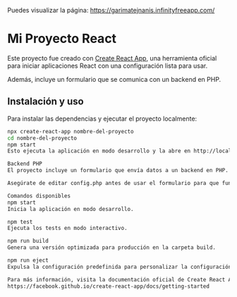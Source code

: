 Puedes visualizar la página: https://garimatejnanis.infinityfreeapp.com/

# Mi Proyecto React

Este proyecto fue creado con [Create React App](https://github.com/facebook/create-react-app), una herramienta oficial para iniciar aplicaciones React con una configuración lista para usar.

Además, incluye un formulario que se comunica con un backend en PHP.

## Instalación y uso

Para instalar las dependencias y ejecutar el proyecto localmente:

```bash
npx create-react-app nombre-del-proyecto
cd nombre-del-proyecto
npm start
Esto ejecuta la aplicación en modo desarrollo y la abre en http://localhost:3000. La página se recarga automáticamente al hacer cambios en el código.

Backend PHP
El proyecto incluye un formulario que envía datos a un backend en PHP. En la carpeta del backend encontrarás un archivo llamado config.php que debes configurar con tus propios datos (por ejemplo, datos de conexión a la base de datos).

Asegúrate de editar config.php antes de usar el formulario para que funcione correctamente.

Comandos disponibles
npm start
Inicia la aplicación en modo desarrollo.

npm test
Ejecuta los tests en modo interactivo.

npm run build
Genera una versión optimizada para producción en la carpeta build.

npm run eject
Expulsa la configuración predefinida para personalizar la configuración del proyecto (irreversible).

Para más información, visita la documentación oficial de Create React App:
https://facebook.github.io/create-react-app/docs/getting-started
